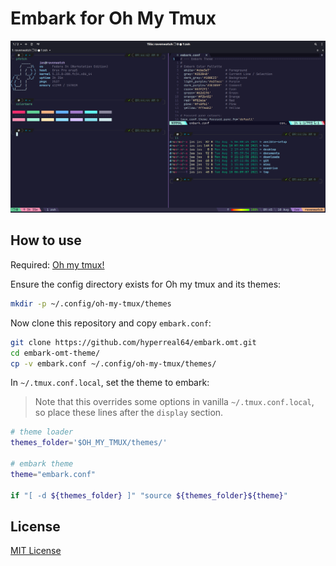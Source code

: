 # Embark for Oh My Tmux

![embark-omt](/embark-omt-demo.png)

## How to use

Required: [Oh my tmux!](https://github.com/gpakosz/.tmux)

Ensure the config directory exists for Oh my tmux and its themes:

```bash
mkdir -p ~/.config/oh-my-tmux/themes
```

Now clone this repository and copy `embark.conf`:

```bash
git clone https://github.com/hyperreal64/embark.omt.git
cd embark-omt-theme/
cp -v embark.conf ~/.config/oh-my-tmux/themes/
```

In `~/.tmux.conf.local`, set the theme to embark:

> Note that this overrides some options in vanilla `~/.tmux.conf.local`, so place these lines after the `display` section.

```bash
# theme loader
themes_folder='$OH_MY_TMUX/themes/'

# embark theme
theme="embark.conf"

if "[ -d ${themes_folder} ]" "source ${themes_folder}${theme}"
```

## License

[MIT License](https://github.com/hyperreal64/embark-omt-theme/blob/master/LICENSE)
